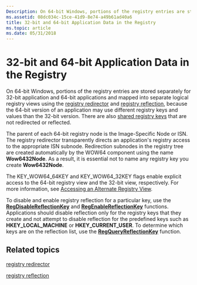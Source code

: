 ```yaml
---
Description: On 64-bit Windows, portions of the registry entries are stored separately for 32-bit application and 64-bit applications and mapped into separate logical registry views using the registry redirector and registry reflection, because the 64-bit version of an application may use different registry keys and values than the 32-bit version. There are also shared registry keys that are not redirected or reflected.
ms.assetid: 08dc034c-15ce-41d9-8e74-a49b61ad40a6
title: 32-bit and 64-bit Application Data in the Registry
ms.topic: article
ms.date: 05/31/2018
---
```


# 32-bit and 64-bit Application Data in the Registry

On 64-bit Windows, portions of the registry entries are stored separately for 32-bit application and 64-bit applications and mapped into separate logical registry views using the [registry redirector](/windows/desktop/WinProg64/registry-redirector) and [registry reflection](/windows/desktop/WinProg64/registry-reflection), because the 64-bit version of an application may use different registry keys and values than the 32-bit version. There are also [shared registry keys](/windows/desktop/WinProg64/shared-registry-keys) that are not redirected or reflected.

The parent of each 64-bit registry node is the Image-Specific Node or ISN. The registry redirector transparently directs an application's registry access to the appropriate ISN subnode. Redirection subnodes in the registry tree are created automatically by the WOW64 component using the name **Wow6432Node**. As a result, it is essential not to name any registry key you create **Wow6432Node**.

The KEY\_WOW64\_64KEY and KEY\_WOW64\_32KEY flags enable explicit access to the 64-bit registry view and the 32-bit view, respectively. For more information, see [Accessing an Alternate Registry View](/windows/desktop/WinProg64/accessing-an-alternate-registry-view).

To disable and enable registry reflection for a particular key, use the [**RegDisableReflectionKey**](/windows/desktop/api/Winreg/nf-winreg-regdisablereflectionkey) and [**RegEnableReflectionKey**](/windows/desktop/api/Winreg/nf-winreg-regenablereflectionkey) functions. Applications should disable reflection only for the registry keys that they create and not attempt to disable reflection for the predefined keys such as **HKEY\_LOCAL\_MACHINE** or **HKEY\_CURRENT\_USER**. To determine which keys are on the reflection list, use the [**RegQueryReflectionKey**](/windows/desktop/api/WinReg/nf-winreg-regqueryreflectionkey) function.

## Related topics

<dl> <dt>

[registry redirector](/windows/desktop/WinProg64/registry-redirector)
</dt> <dt>

[registry reflection](/windows/desktop/WinProg64/registry-reflection)
</dt> </dl>

 

 